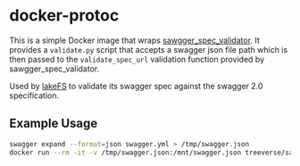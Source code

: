 # docker-protoc

This is a simple Docker image that wraps [sawgger_spec_validator](https://github.com/Yelp/swagger_spec_validator).
It provides a `validate.py` script that accepts a swagger json file path which is then passed to the `validate_spec_url` validation function provided by sawgger_spec_validator.

Used by [lakeFS](https://github.com/treeverse/lakeFS) to validate its swagger spec against the swagger 2.0 specification.

## Example Usage

```sh
swagger expand --format=json swagger.yml > /tmp/swagger.json
docker run --rm -it -v /tmp/swagger.json:/mnt/swagger.json treeverse/sawgger_spec_validator:latest
```

